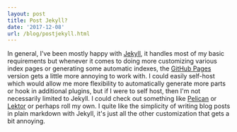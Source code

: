 ```yaml
---
layout: post
title: Post Jekyll?
date: '2017-12-08'
url: /blog/postjekyll.html
---
```


In general, I've been mostly happy with [Jekyll], it handles most of my basic requirements but whenever it comes to doing more customizing various index pages or generating some automatic indexes, the [GitHub Pages] version gets a little more annoying to work with. I could easily self-host which would allow me more flexibility to automatically generate more parts or hook in additional plugins, but if I were to self host, then I'm not necessarily limited to Jekyll. I could check out something like [Pelican] or [Lektor] or perhaps roll my own. I quite like the simplicity of writing blog posts in plain markdown with Jekyll, it's just all the other customization that gets a bit annoying.

[github pages]: https://pages.github.com/
[jekyll]: https://jekyllrb.com/
[lektor]: https://www.getlektor.com/
[pelican]: http://docs.getpelican.com/
